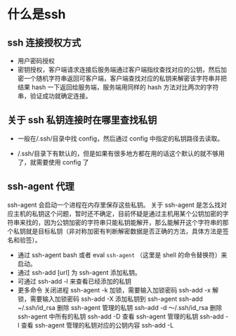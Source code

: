 # 什么是ssh

## ssh 连接授权方式

- 用户密码授权
- 密钥授权，客户端请求连接后服务端通过客户端指纹查找对应的公钥，然后加密一个随机字符串返回可客户端，客户端查找对应的私钥来解密该字符串并把结果 hash 一下返回给服务端，服务端用同样的 hash 方法对比两次的字符串，验证成功就确定连接。

## 关于 ssh 私钥连接时在哪里查找私钥

- 一般在/.ssh/目录中找 config，然后通过 config 中指定的私钥路径去读取。

- /.ssh/目录下有默认的，但是如果有很多地方都在用的话这个默认的就不够用了，就需要使用 config 了

## ssh-agent 代理

ssh-agent 会启动一个进程在内存里保存这些私钥。
关于 ssh-agent 是怎么找对应主机的私钥这个问题，暂时还不确定，目前怀疑是通过主机用某个公钥加密的字符串来找的，因为公钥加密的字符串只能私钥能解开，那么能解开这个字符串的那个私钥就是目标私钥（非对称加密有判断解密数据是否正确的方法，具体方法是签名和验签）。

- 通过 ssh-agent bash 或者 eval `ssh-agent` （这里是 shell 的命令替换符）来启动。
- 通过 ssh-add [url] 为 ssh-agent 添加私钥。
- 可通过 ssh-add -l 来查看已经添加的私钥
- 更多命令
  关闭进程
  ssh-agent -k
  加锁，需要输入加锁密码
  ssh-add -x
  解锁，需要输入加锁密码
  ssh-add -X
  添加私钥到 ssh-agent
  ssh-add ~/.ssh/id_rsa
  删除 ssh-agent 管理的私钥
  ssh-add -d ～/.ssh/id_rsa
  删除 ssh-agent 中所有的私钥
  ssh-add -D
  查看 ssh-agent 管理的私钥
  ssh-add -l
  查看 ssh-agent 管理的私钥对应的公钥内容
  ssh-add -L
